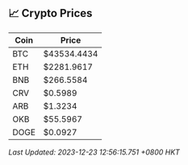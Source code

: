 ## 📈 Crypto Prices

| Coin | Price |
| ---- | ----- |
| BTC | $43534.4434 |
| ETH | $2281.9617 |
| BNB | $266.5584 |
| CRV | $0.5989 |
| ARB | $1.3234 |
| OKB | $55.5967 |
| DOGE | $0.0927 |

_Last Updated: 2023-12-23 12:56:15.751 +0800 HKT_